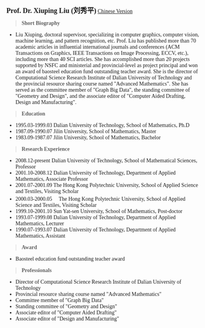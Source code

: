 <font face="Times"><font size=4 >**Prof. Dr. Xiuping Liu (刘秀平)**</font>
[Chinese Version](files/bio_chinese.md)
> **Short Biography**

* Liu Xiuping, doctoral supervisor, specializing in computer graphics, computer vision, machine learning, and pattern recognition, etc. Prof. Liu has published more than 70 academic articles in influential international journals and conferences (ACM Transactions on Graphics, IEEE Transactions on Image Processing, ECCV, etc.), including more than 40 SCI articles. She has accomplished more than 20 projects supported by NSFC and ministerial and provincial-level as project principal and won an award of baosteel education fund outstanding teacher award. She is the director of Computational Science Research Institute of Dalian University of Technology and the provincial resource sharing course named "Advanced Mathematics". She has served as the committee member of "Graph Big Data", the standing committee of "Geometry and Design", and the associate editor of "Computer Aided Drafting, Design and Manufacturing".

> **Education**

* 1995.03-1999.03  Dalian University of Technology,  School of Mathematics, Ph.D
* 1987.09-1990.07  Jilin University, School of Mathematics, Master
* 1983.09-1987.07  Jilin University, School of Mathematics, Bachelor

> **Research Experience**

* 2008.12-present  Dalian University of Technology,  School of Mathematical Sciences, Professor
* 2001.10-2008.12  Dalian University of Technology, Department of Applied Mathematics, Associate Professor
* 2001.07-2001.09  The Hong Kong Polytechnic University, School of Applied Science and Textiles, Visiting Scholar
* 2000.03-2000.05　 The Hong Kong Polytechnic University, School of Applied Science and Textiles, Visiting Scholar
* 1999.10-2001.10  Sun Yat-sen University, School of Mathematics, Post-doctor
* 1993.07-1999.08  Dalian University of Technology, Department of Applied Mathematics, Lecturer
* 1990.07-1993.07  Dalian University of Technology, Department of Applied Mathematics, Assistant

> **Award**

* Baosteel education fund outstanding teacher award

> **Professionals**

* Director of Computational Science Research Institute of Dalian University of Technology
* Provincial resource sharing course named "Advanced Mathematics"
* Committee member of "Graph Big Data"
* Standing committee of "Geometry and Design"
* Associate editor of "Computer Aided Drafting"
* Associate editor of "Design and Manufacturing"

</font>

